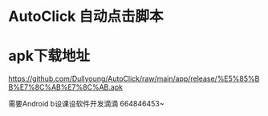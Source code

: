 # AutoClick 自动点击脚本

# apk下载地址
https://github.com/Dullyoung/AutoClick/raw/main/app/release/%E5%85%BB%E7%8C%AB%E7%8C%AB.apk

需要Android b设课设软件开发滴滴 664846453~
